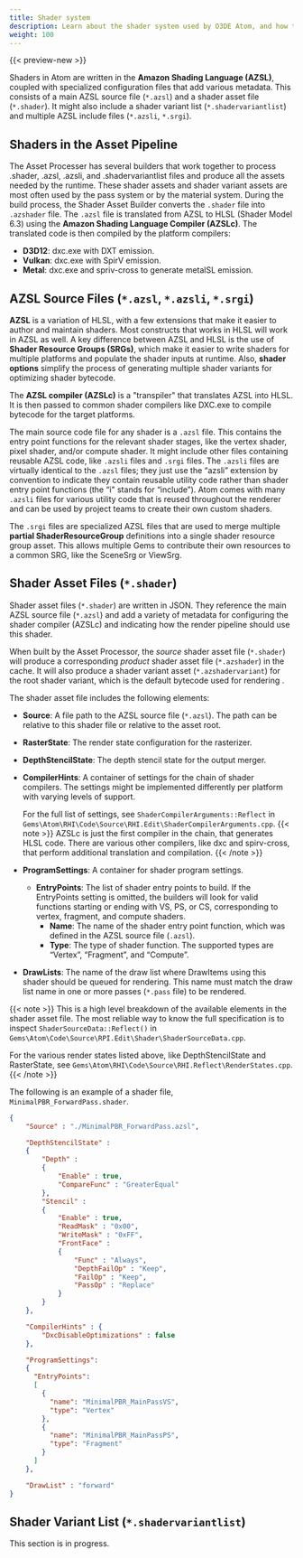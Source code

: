 ```yaml
---
title: Shader system
description: Learn about the shader system used by O3DE Atom, and how to write AZSL programs.
weight: 100
---
```


{{< preview-new >}}

Shaders in Atom are written in the **Amazon Shading Language (AZSL)**, coupled with specialized configuration files that add various metadata. This consists of a main AZSL source file (`*.azsl`) and a shader asset file (`*.shader`). It might also include a shader variant list (`*.shadervariantlist`) and multiple AZSL include files (`*.azsli`, `*.srgi`).

## Shaders in the Asset Pipeline
The Asset Processer has several builders that work together to process .shader, .azsl, .azsli, and .shadervariantlist files and produce all the assets needed by the runtime. These shader assets and shader variant assets are most often used by the pass system or by the material system. During the build process, the Shader Asset Builder converts the `.shader` file into `.azshader` file. The `.azsl` file is translated from AZSL to HLSL (Shader Model 6.3) using the **Amazon Shading Language Compiler (AZSLc)**. The translated code is then compiled by the platform compilers:
- **D3D12**: dxc.exe with DXT emission.
- **Vulkan**: dxc.exe with SpirV emission.
- **Metal**: dxc.exe and spriv-cross to generate metalSL emission. 

<!-- [todo] Link to new doc 'Shader build pipeline' -->

## AZSL Source Files (`*.azsl`, `*.azsli`, `*.srgi`)
**AZSL** is a variation of HLSL, with a few extensions that make it easier to author and maintain shaders. Most constructs that works in HLSL will work in AZSL as well. A key difference between AZSL and HLSL is the use of **Shader Resource Groups (SRGs)**, which make it easier to write shaders for multiple platforms and populate the shader inputs at runtime. Also, **shader options** simplify the process of generating multiple shader variants for optimizing shader bytecode. 

The **AZSL compiler (AZSLc)** is a "transpiler" that translates AZSL into HLSL. It is then passed to common shader compilers like DXC.exe to compile bytecode for the target platforms. 

<!-- [todo] Further details on shader compilers can be found in the AZSL Reference. -->

The main source code file for any shader is a `.azsl` file. This contains the entry point functions for the relevant shader stages, like the vertex shader, pixel shader, and/or compute shader. It might include other files containing reusable AZSL code, like `.azsli` files and `.srgi` files.
The `.azsli` files are virtually identical to the `.azsl` files; they just use the “azsli” extension by convention to indicate they contain reusable utility code rather than shader entry point functions (the “i" stands for “include”). Atom comes with many `.azsli` files for various utility code that is reused throughout the renderer and can be used by project teams to create their own custom shaders.

The `.srgi` files are specialized AZSL files that are used to merge multiple **partial ShaderResourceGroup** definitions into a single shader resource group asset. This allows multiple Gems to contribute their own resources to a common SRG, like the SceneSrg or ViewSrg. 

<!-- [todo] For more detail on this topic see TBD link. -->


## Shader Asset Files (`*.shader`)
Shader asset files (`*.shader`) are written in JSON. They reference the main AZSL source file (`*.azsl`) and add a variety of metadata for configuring the shader compiler (AZSLc) and indicating how the render pipeline should use this shader. 

When built by the Asset Processor, the *source* shader asset file (`*.shader`) will produce a corresponding *product* shader asset file (`*.azshader`) in the cache. It will also produce a shader variant asset (`*.azshadervariant`) for the root shader variant, which is the default bytecode used for rendering <!-- [todo] (see the [Shader Variants]() section for more information) -->.

The shader asset file includes the following elements:

- **Source**: A file path to the AZSL source file (`*.azsl`). The path can be relative to this shader file or relative to the asset root.
  
- **RasterState**: The render state configuration for the rasterizer. 

- **DepthStencilState**: The depth stencil state for the output merger. 

- **CompilerHints**: A container of settings for the chain of shader compilers. The settings might be implemented differently per platform with varying levels of support.  
  
  For the full list of settings, see `ShaderCompilerArguments::Reflect` in `Gems\Atom\RHI\Code\Source\RHI.Edit\ShaderCompilerArguments.cpp`. 
  {{< note >}}
AZSLc is just the first compiler in the chain, that generates HLSL code. There are various other compilers, like dxc and spirv-cross, that perform additional translation and compilation. 
  {{< /note >}}
  

- **ProgramSettings**: A container for shader program settings.
  - **EntryPoints**: The list of shader entry points to build. If the EntryPoints setting is omitted, the builders will look for valid functions starting or ending with VS, PS, or CS, corresponding to vertex, fragment, and compute shaders.
    - **Name**: The name of the shader entry point function, which was defined in the AZSL source file (`.azsl`). 
    - **Type**: The type of shader function. The supported types are “Vertex”, “Fragment”, and “Compute”. 
  
- **DrawLists**: The name of the draw list where DrawItems using this shader should be queued for rendering. This name must match the draw list name in one or more passes (`*.pass` file) to be rendered.

{{< note >}}
This is a high level breakdown of the available elements in the shader asset file. The most reliable way to know the full specification is to inspect `ShaderSourceData::Reflect()` in `Gems\Atom\Code\Source\RPI.Edit\Shader\ShaderSourceData.cpp`. 

For the various render states listed above, like DepthStencilState and RasterState, see `Gems\Atom\RHI\Code\Source\RHI.Reflect\RenderStates.cpp`.
{{< /note >}}


The following is an example of a shader file, `MinimalPBR_ForwardPass.shader`. 
```json
{
    "Source" : "./MinimalPBR_ForwardPass.azsl",

    "DepthStencilState" :
    {
        "Depth" :
        {
            "Enable" : true,
            "CompareFunc" : "GreaterEqual"
        },
        "Stencil" :
        {
            "Enable" : true,
            "ReadMask" : "0x00",
            "WriteMask" : "0xFF",
            "FrontFace" :
            {
                "Func" : "Always",
                "DepthFailOp" : "Keep",
                "FailOp" : "Keep",
                "PassOp" : "Replace"
            }
        }
    },

    "CompilerHints" : { 
        "DxcDisableOptimizations" : false
    },

    "ProgramSettings":
    {
      "EntryPoints":
      [
        {
          "name": "MinimalPBR_MainPassVS",
          "type": "Vertex"
        },
        {
          "name": "MinimalPBR_MainPassPS",
          "type": "Fragment"
        }
      ]
    },

    "DrawList" : "forward"
}

```

## Shader Variant List (`*.shadervariantlist`)
This section is in progress. 